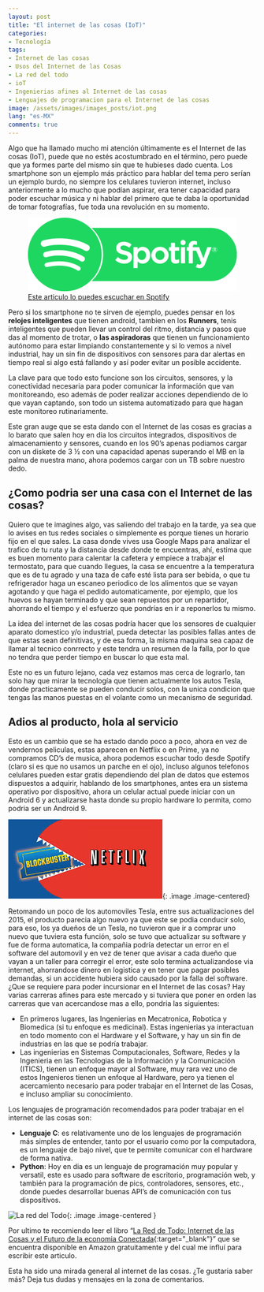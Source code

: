 ```yaml
---
layout: post
title: "El internet de las cosas (IoT)"
categories:
- Tecnología
tags: 
- Internet de las cosas
- Usos del Internet de las Cosas
- La red del todo
- ioT
- Ingenierias afines al Internet de las cosas
- Lenguajes de programacion para el Internet de las cosas
image: /assets/images/images_posts/iot.png
lang: "es-MX"
comments: true
---
```

Algo que ha llamado mucho mi atención últimamente es el Internet de las cosas (IoT), puede que no estés acostumbrado en el término, pero puede que ya formes parte del mismo sin que te hubieses dado cuenta. Los smartphone son un ejemplo más práctico para hablar del tema pero serían un ejemplo burdo, no siempre los celulares tuvieron internet, incluso anteriormente a lo mucho que podían aspirar, era  tener capacidad para poder escuchar música y ni hablar del primero que te daba la oportunidad de tomar fotografías, fue toda una revolución en su momento.

<div>
<a href="https://open.spotify.com/show/1SAaWk7g4ZEK5SXH67mYt3" target="_blank">
  <figure class="image is-128x128 image-centered">
    <img src="/assets/images/spotify_icon.png" />
    <figcaption>Este articulo lo puedes escuchar en Spotify</figcaption>
  </figure>
</a>
</div>

Pero si los smartphone no te sirven de ejemplo, puedes pensar en los **relojes inteligentes** que tienen android, tambien en los **Runners**, tenis inteligentes que pueden llevar un control del ritmo, distancia y pasos que das al momento de trotar, o **las aspiradoras** que tienen un funcionamiento autónomo para estar limpiando constantemente y si lo vemos a nivel industrial, hay un sin fin de dispositivos con sensores para dar alertas en tiempo real si algo está fallando y así poder evitar un posible accidente.

La clave para que todo esto funcione son los circuitos, sensores, y la conectividad necesaria para poder comunicar la información que van monitoreando, eso además de poder realizar acciones dependiendo de lo que vayan captando, son todo un sistema automatizado para que hagan este monitoreo rutinariamente.

Este gran auge que se esta dando con el Internet de las cosas es gracias a lo barato que salen hoy en dia los circuitos integrados, dispositivos de almacenamiento y sensores, cuando en los 90’s apenas podiamos cargar con un diskete de 3 ½ con una capacidad apenas superando el MB en la palma de nuestra mano, ahora podemos cargar con un TB sobre nuestro dedo.

## ¿Como podria ser una casa con el Internet de las cosas?

Quiero que te imagines algo, vas saliendo del trabajo en la tarde, ya sea que lo avises en tus redes sociales o simplemente es porque tienes un horario fijo en el que sales. La casa donde vives usa Google Maps para analizar el trafico de tu ruta y la distancia desde donde te encuentras, ahí, estima que es buen momento para calentar la cafetera y empiece a trabajar el termostato, para que cuando llegues, la casa se encuentre a la temperatura que es de tu agrado y una taza de cafe esté lista para ser bebida, o que tu refrigerador haga un escaneo periodico de los alimentos que se vayan agotando y que haga el pedido automaticamente, por ejemplo, que los huevos se hayan terminado y que sean repuestos por un repartidor, ahorrando el tiempo y el esfuerzo que pondrías en ir a reponerlos tu mismo.

La idea del internet de las cosas podría hacer que los sensores de cualquier aparato domestico y/o industrial, pueda detectar las posibles fallas antes de que estas sean definitivas, y de esa forma, la misma maquina sea capaz de llamar al tecnico conrrecto y este tendra un resumen de la falla, por lo que no tendra que perder tiempo en buscar lo que esta mal.

Este no es un futuro lejano, cada vez estamos mas cerca de lograrlo, tan solo hay que mirar la tecnología que tienen actualmente los autos Tesla, donde practicamente se pueden conducir solos, con la unica condicion que tengas las manos puestas en el volante como un mecanismo de seguridad.

## Adios al producto, hola al servicio

Esto es un cambio que se ha estado dando poco a poco, ahora en vez de vendernos peliculas, estas aparecen en Netflix o en Prime, ya no compramos CD’s de musica, ahora podemos escuchar todo desde Spotify (claro si es que no usamos un parche en el ojo), incluso algunos telefonos celulares pueden estar gratis dependiendo del plan de datos que estemos dispuestos a adquirir, hablando de los smartphones, antes era un sistema operativo por dispositivo, ahora un celular actual puede iniciar con un Android 6 y actualizarse hasta donde su propio hardware lo permita, como podria ser un Android 9.

![](/assets/images/netflix-blockbuster.jpeg){: .image .image-centered}

Retomando un poco de los automoviles Tesla, entre sus actualizaciones del 2015, el producto parecia algo nuevo ya que este se podia conducir solo, para eso, los ya dueños de un Tesla, no tuvieron que ir a comprar uno nuevo que tuviera esta función, solo se tuvo que actualizar su software y fue de forma automatica, la compañia podría detectar un error en el software del automovil y en vez de tener que avisar a cada dueño que vayan a un taller para corregir el error, este solo termina actualizandose via internet, ahorrandose dinero en logistica y en tener que pagar posibles demandas, si un accidente hubiera sido causado por la falla del software.
¿Que se requiere para poder incursionar en el Internet de las cosas?
Hay varias carreras afines para este mercado y si tuviera que poner en orden las carreras que van acercandose mas a ello, pondria las siguientes: 

* En primeros lugares, las Ingenierias en Mecatronica, Robotica y Biomedica (si tu enfoque es medicinal). Estas ingenierias ya interactuan en todo momento con el Hardware y el Software, y hay un sin fin de industrias en las que se podría trabajar.
* Las ingenierias en Sistemas Computacionales, Software, Redes y la Ingenieria en las Tecnologias de la Información y la Comunicación (ITICS), tienen un enfoque mayor al Software, muy rara vez uno de estos Ingenieros tienen un enfoque al Hardware, pero ya tienen el acercamiento necesario para poder trabajar en el Internet de las Cosas, e incluso ampliar su conocimiento.

Los lenguajes de programación recomendados para poder trabajar en el internet de las cosas son:

* **Lenguaje C**: es relativamente uno de los lenguajes de programación más simples de entender, tanto por el usuario como por la computadora, es un lenguaje de bajo nivel, que te permite comunicar con el hardware de forma nativa.
* **Python**: Hoy en dia es un lenguaje de programación muy popular y versatil, este es usado para software de escritorio, programación web, y también para la programación de pics, controladores, sensores, etc., donde puedes desarrollar buenas API’s de comunicación con tus dispositivos.

![La red del Todo](https://images-na.ssl-images-amazon.com/images/I/51WPuuX1GYL.jpg){: .image .image-centered }

Por ultimo te recomiendo leer el libro “[La Red de Todo: Internet de las Cosas y el Futuro de la economia Conectada](https://amzn.to/2P0yBOU){:target="_blank"}” que se encuentra disponible en Amazon gratuitamente y del cual me influí para escribir este articulo.

Esta ha sido una mirada general al internet de las cosas. ¿Te gustaria saber más? Deja tus dudas y mensajes en la zona de comentarios. 
